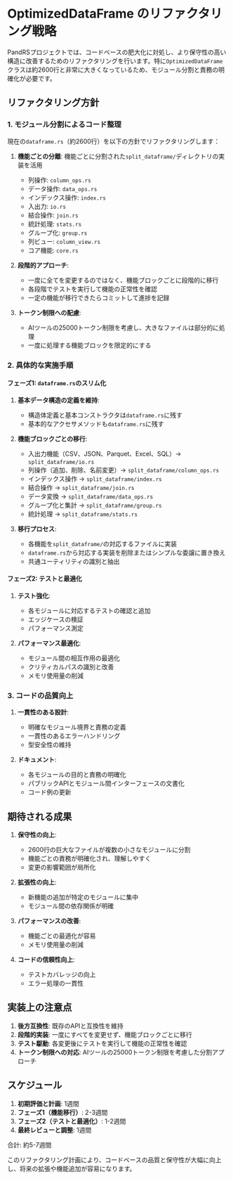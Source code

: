 # OptimizedDataFrame のリファクタリング戦略

PandRSプロジェクトでは、コードベースの肥大化に対処し、より保守性の高い構造に改善するためのリファクタリングを行います。特に`OptimizedDataFrame`クラスは約2600行と非常に大きくなっているため、モジュール分割と責務の明確化が必要です。

## リファクタリング方針

### 1. モジュール分割によるコード整理

現在の`dataframe.rs`（約2600行）を以下の方針でリファクタリングします：

1. **機能ごとの分離**: 機能ごとに分割された`split_dataframe/`ディレクトリの実装を活用
   - 列操作: `column_ops.rs`
   - データ操作: `data_ops.rs`
   - インデックス操作: `index.rs`
   - 入出力: `io.rs`
   - 結合操作: `join.rs`
   - 統計処理: `stats.rs`
   - グループ化: `group.rs`
   - 列ビュー: `column_view.rs`
   - コア機能: `core.rs`

2. **段階的アプローチ**:
   - 一度に全てを変更するのではなく、機能ブロックごとに段階的に移行
   - 各段階でテストを実行して機能の正常性を確認
   - 一定の機能が移行できたらコミットして進捗を記録

3. **トークン制限への配慮**:
   - AIツールの25000トークン制限を考慮し、大きなファイルは部分的に処理
   - 一度に処理する機能ブロックを限定的にする

### 2. 具体的な実施手順

#### フェーズ1: `dataframe.rs`のスリム化

1. **基本データ構造の定義を維持**:
   - 構造体定義と基本コンストラクタは`dataframe.rs`に残す
   - 基本的なアクセサメソッドも`dataframe.rs`に残す

2. **機能ブロックごとの移行**:
   - 入出力機能（CSV、JSON、Parquet、Excel、SQL）→ `split_dataframe/io.rs`
   - 列操作（追加、削除、名前変更）→ `split_dataframe/column_ops.rs`
   - インデックス操作 → `split_dataframe/index.rs`
   - 結合操作 → `split_dataframe/join.rs`
   - データ変換 → `split_dataframe/data_ops.rs`
   - グループ化と集計 → `split_dataframe/group.rs`
   - 統計処理 → `split_dataframe/stats.rs`

3. **移行プロセス**:
   - 各機能を`split_dataframe/`の対応するファイルに実装
   - `dataframe.rs`から対応する実装を削除またはシンプルな委譲に置き換え
   - 共通ユーティリティの識別と抽出

#### フェーズ2: テストと最適化

1. **テスト強化**:
   - 各モジュールに対応するテストの確認と追加
   - エッジケースの検証
   - パフォーマンス測定

2. **パフォーマンス最適化**:
   - モジュール間の相互作用の最適化
   - クリティカルパスの識別と改善
   - メモリ使用量の削減

### 3. コードの品質向上

1. **一貫性のある設計**:
   - 明確なモジュール境界と責務の定義
   - 一貫性のあるエラーハンドリング
   - 型安全性の維持

2. **ドキュメント**:
   - 各モジュールの目的と責務の明確化
   - パブリックAPIとモジュール間インターフェースの文書化
   - コード例の更新

## 期待される成果

1. **保守性の向上**:
   - 2600行の巨大なファイルが複数の小さなモジュールに分割
   - 機能ごとの責務が明確化され、理解しやすく
   - 変更の影響範囲が局所化

2. **拡張性の向上**:
   - 新機能の追加が特定のモジュールに集中
   - モジュール間の依存関係が明確

3. **パフォーマンスの改善**:
   - 機能ごとの最適化が容易
   - メモリ使用量の削減

4. **コードの信頼性向上**:
   - テストカバレッジの向上
   - エラー処理の一貫性

## 実装上の注意点

1. **後方互換性**: 既存のAPIと互換性を維持
2. **段階的実装**: 一度にすべてを変更せず、機能ブロックごとに移行
3. **テスト駆動**: 各変更後にテストを実行して機能の正常性を確認
4. **トークン制限への対応**: AIツールの25000トークン制限を考慮した分割アプローチ

## スケジュール

1. **初期評価と計画**: 1週間
2. **フェーズ1（機能移行）**: 2-3週間
3. **フェーズ2（テストと最適化）**: 1-2週間
4. **最終レビューと調整**: 1週間

合計: 約5-7週間

このリファクタリング計画により、コードベースの品質と保守性が大幅に向上し、将来の拡張や機能追加が容易になります。